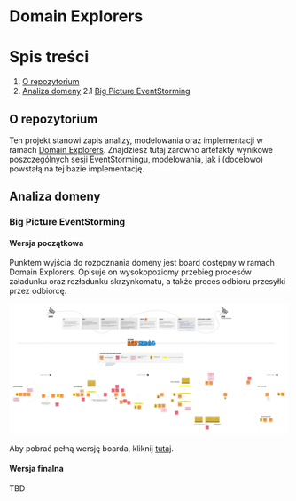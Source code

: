 # Domain Explorers

# Spis treści

1. [O repozytorium](#o-repozytorium)
2. [Analiza domeny](#analiza-domeny)
    2.1 [Big Picture EventStorming](#big-picture-eventstorming)
   
## O repozytorium

Ten projekt stanowi zapis analizy, modelowania oraz implementacji w ramach [Domain Explorers](https://explorers.bettersoftwaredesign.pl). Znajdziesz tutaj zarówno artefakty wynikowe poszczególnych sesji EventStormingu, modelowania, jak i (docelowo) powstałą na tej bazie implementację.

## Analiza domeny

### Big Picture EventStorming

#### Wersja początkowa

Punktem wyjścia do rozpoznania domeny jest board dostępny w ramach Domain Explorers. Opisuje on wysokopoziomy przebieg procesów załadunku oraz rozładunku skrzynkomatu, a także proces odbioru przesyłki przez odbiorcę.

![Big Picture EventStorming - początek](assets/images/big-picture-init-small.jpg)

Aby pobrać pełną wersję boarda, kliknij [tutaj](assets/images/big-picture-init.jpg). 

#### Wersja finalna

TBD
